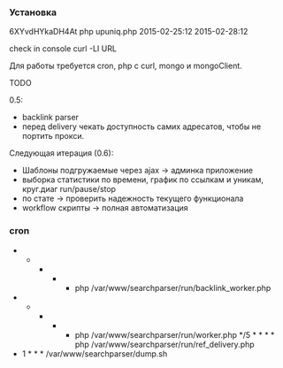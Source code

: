 ### Установка

6XYvdHYkaDH4At
php upuniq.php 2015-02-25:12 2015-02-28:12

check in console
curl -LI URL

Для работы требуется cron, php с curl, mongo и mongoClient.

TODO



0.5:
* backlink parser
* перед delivery чекать доступность самих адресатов, чтобы
  не портить прокси.

Следующая итерация (0.6):
* Шаблоны подгружаемые через ajax -> админка приложение
* выборка статистики по времени, график по ссылкам и уникам, круг.диаг run/pause/stop
* по стате -> проверить надежность текущего функционала
* workflow скрипты -> полная автоматизация

### cron

* * * * * php /var/www/searchparser/run/backlink_worker.php
* * * * * php /var/www/searchparser/run/worker.php
*/5 * * * * php /var/www/searchparser/run/ref_delivery.php
* 1 * * * /var/www/searchparser/dump.sh